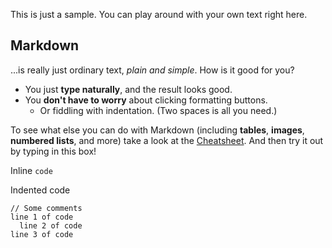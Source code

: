 This is just a sample. You can play around with your own text right here.

Markdown
--------

...is really just ordinary text, *plain and simple*. How is it good for you?

- You just **type naturally**, and the result looks good.
- You **don't have to worry** about clicking formatting buttons.
  - Or fiddling with indentation. (Two spaces is all you need.)

To see what else you can do with Markdown (including **tables**, **images**,
**numbered lists**, and more) take a look at the [Cheatsheet][1]. And then
try it out by typing in this box!

[1]: https://github.com/adam-p/markdown-here/wiki/Markdown-Here-Cheatsheet

Inline `code`

Indented code

    // Some comments
    line 1 of code
      line 2 of code
    line 3 of code
